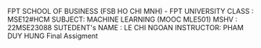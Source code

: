 FPT SCHOOL OF BUSINESS (FSB HO CHI MNH) - FPT UNIVERSITY
CLASS : MSE12#HCM
SUBJECT: MACHINE LEARNING (MOOC MLE501)
MSHV : 22MSE23088
SUTEDENT's NAME : LE CHI NGOAN
INSTRUCTOR: PHAM DUY HUNG
Final Assigment
